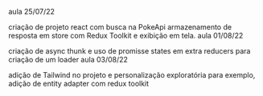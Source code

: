 aula 25/07/22

criação de projeto react com busca na PokeApi armazenamento de resposta em store com Redux Toolkit e exibição em tela.
aula 01/08/22

criação de async thunk e uso de promisse states em extra reducers para criação de um loader
aula 03/08/22

adição de Tailwind no projeto e personalização exploratória para exemplo, adição de entity adapter com redux toolkit

